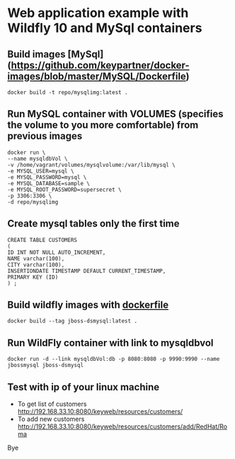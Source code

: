 # Web application example with Wildfly 10 and MySql containers  

## Build images [MySql] (https://github.com/keypartner/docker-images/blob/master/MySQL/Dockerfile)
```
docker build -t repo/mysqlimg:latest .
```

## Run MySQL container with VOLUMES (specifies the volume to you more comfortable) from previous images
```
docker run \
--name mysqldbVol \
-v /home/vagrant/volumes/mysqlvolume:/var/lib/mysql \
-e MYSQL_USER=mysql \
-e MYSQL_PASSWORD=mysql \
-e MYSQL_DATABASE=sample \
-e MYSQL_ROOT_PASSWORD=supersecret \
-p 3306:3306 \
-d repo/mysqlimg
```

## Create mysql tables only the first time
```
CREATE TABLE CUSTOMERS
(
ID INT NOT NULL AUTO_INCREMENT,
NAME varchar(100),
CITY varchar(100),
INSERTIONDATE TIMESTAMP DEFAULT CURRENT_TIMESTAMP,
PRIMARY KEY (ID)
) ;
```

## Build wildfly images with [dockerfile](https://github.com/keypartner/docker-images/blob/master/jboss10-MySql/Dockerfile)
```
docker build --tag jboss-dsmysql:latest .
```

## Run WildFly container with link to mysqldbvol
```
docker run -d --link mysqldbVol:db -p 8080:8080 -p 9990:9990 --name jbossmysql jboss-dsmysql
```

## Test with ip of your linux machine
- To get list of customers
http://192.168.33.10:8080/keyweb/resources/customers/
- To add new customers
http://192.168.33.10:8080/keyweb/resources/customers/add/RedHat/Roma

Bye
